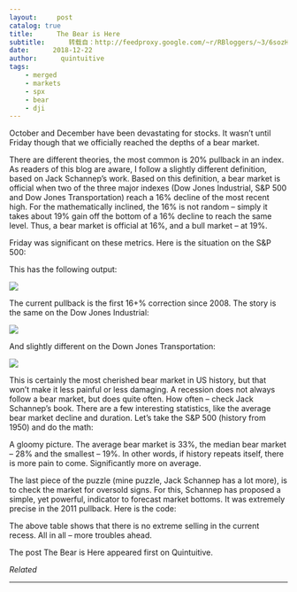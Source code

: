 ```yaml
---
layout:     post
catalog: true
title:      The Bear is Here
subtitle:      转载自：http://feedproxy.google.com/~r/RBloggers/~3/6sozHtobrBc/
date:      2018-12-22
author:      quintuitive
tags:
    - merged
    - markets
    - spx
    - bear
    - dji
---
```






October and December have been devastating for stocks. It wasn’t until Friday though that we officially reached the depths of a bear market.



There are different theories, the most common is 20% pullback in an index. As readers of this blog are aware, I follow a slightly different definition, based on Jack Schannep’s work. Based on this definition, a bear market is official when two of the three major indexes (Dow Jones Industrial, S&P 500 and Dow Jones Transportation) reach a 16% decline of the most recent high. For the mathematically inclined, the 16% is not random – simply it takes about 19% gain off the bottom of a 16% decline to reach the same level. Thus, a bear market is official at 16%, and a bull market – at 19%.

Friday was significant on these metrics. Here is the situation on the S&P 500:

This has the following output:

![](https://i1.wp.com/www.quintuitive.com/wp-content/uploads/2018/12/spbear.png?w=450)


The current pullback is the first 16+% correction since 2008. The story is the same on the Dow Jones Industrial:

![](https://i2.wp.com/www.quintuitive.com/wp-content/uploads/2018/12/djibear.png?w=450)


And slightly different on the Down Jones Transportation:

![](https://i1.wp.com/www.quintuitive.com/wp-content/uploads/2018/12/djtbear.png?w=450)


This is certainly the most cherished bear market in US history, but that won’t make it less painful or less damaging. A recession does not always follow a bear market, but does quite often. How often – check Jack Schannep’s book. There are a few interesting statistics, like the average bear market decline and duration. Let’s take the S&P 500 (history from 1950) and do the math:

A gloomy picture. The average bear market is 33%, the median bear market – 28% and the smallest – 19%. In other words, if history repeats itself, there is more pain to come. Significantly more on average.

The last piece of the puzzle (mine puzzle, Jack Schannep has a lot more), is to check the market for oversold signs. For this, Schannep has proposed a simple, yet powerful, indicator to forecast market bottoms. It was extremely precise in the 2011 pullback. Here is the code:

The above table shows that there is no extreme selling in the current recess. All in all – more troubles ahead.

The post The Bear is Here appeared first on Quintuitive.


*Related*








---
